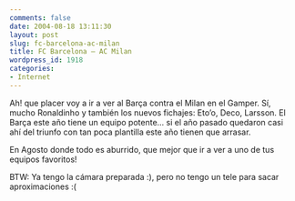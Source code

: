 ```yaml
---
comments: false
date: 2004-08-18 13:11:30
layout: post
slug: fc-barcelona-ac-milan
title: FC Barcelona – AC Milan
wordpress_id: 1918
categories:
- Internet
---
```


Ah! que placer voy a ir a ver al Barça contra el Milan en el Gamper. Sí, mucho Ronaldinho y también los nuevos fichajes: Eto’o, Deco, Larsson. El Barça este año tiene un equipo potente… si el año pasado quedaron casi ahí del triunfo con tan poca plantilla este año tienen que arrasar.





En Agosto donde todo es aburrido, que mejor que ir a ver a uno de tus equipos favoritos!





BTW: Ya tengo la cámara preparada :), pero no tengo un tele para sacar aproximaciones :(




 
